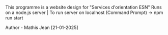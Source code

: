 This programme is a website design for "Services d'orientation ESN"
Runs on a node.js server | To run server on localhost (Command Prompt) -> npm run start

Author - Mathis Jean [21-01-2025]
